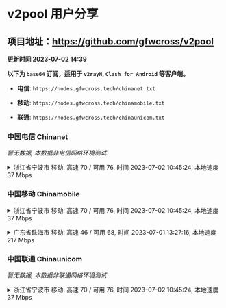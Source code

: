 # v2pool 用户分享
## 项目地址：<https://github.com/gfwcross/v2pool>
**更新时间 2023-07-02 14:39**


**以下为 `base64` 订阅，适用于 `v2rayN`, `Clash for Android` 等客户端。**

- **电信**: `https://nodes.gfwcross.tech/chinanet.txt`

- **移动**: `https://nodes.gfwcross.tech/chinamobile.txt`

- **联通**: `https://nodes.gfwcross.tech/chinaunicom.txt`


### 中国电信 Chinanet
<i>暂无数据, 本数据非电信网络环境测试</i>
<details><summary>浙江省宁波市 移动: 高速 70 / 可用 76, 时间 2023-07-02 10:45:24, 本地速度 37 Mbps</summary><p>可用节点订阅：https://transfer.sh/4sBlqg5715/running.txt<br>高速节点订阅：https://transfer.sh/Y3pNMj4vAg/good.txt<br>低延迟节点订阅：https://transfer.sh/vrKx3kjtFv/low_delay.txt</p></details>
<p></p>

### 中国移动 Chinamobile
<details><summary>浙江省宁波市 移动: 高速 70 / 可用 76, 时间 2023-07-02 10:45:24, 本地速度 37 Mbps</summary><p>可用节点订阅：https://transfer.sh/4sBlqg5715/running.txt<br>高速节点订阅：https://transfer.sh/Y3pNMj4vAg/good.txt<br>低延迟节点订阅：https://transfer.sh/vrKx3kjtFv/low_delay.txt</p></details>
<p></p><details><summary>广东省珠海市 移动: 高速 46 / 可用 68, 时间 2023-07-01 13:27:16, 本地速度 217 Mbps</summary><p>可用节点订阅：https://transfer.sh/RoEFLHuHhq/running.txt<br>高速节点订阅：https://transfer.sh/3WzLqeC8wI/good.txt<br>低延迟节点订阅：https://transfer.sh/tO5S29QqYq/low_delay.txt</p></details>
<p></p>

### 中国联通 Chinaunicom
<i>暂无数据, 本数据非联通网络环境测试</i>
<details><summary>浙江省宁波市 移动: 高速 70 / 可用 76, 时间 2023-07-02 10:45:24, 本地速度 37 Mbps</summary><p>可用节点订阅：https://transfer.sh/4sBlqg5715/running.txt<br>高速节点订阅：https://transfer.sh/Y3pNMj4vAg/good.txt<br>低延迟节点订阅：https://transfer.sh/vrKx3kjtFv/low_delay.txt</p></details>
<p></p>